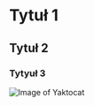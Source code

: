 # Tytuł 1


## Tytuł 2



### Tytyuł 3

![Image of Yaktocat](https://octodex.github.com/images/yaktocat.png)


